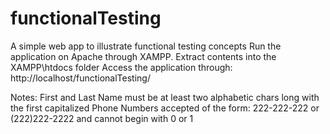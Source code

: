 # functionalTesting
A simple web app to illustrate functional testing concepts
Run the application on Apache through XAMPP.  Extract contents into the XAMPP\htdocs folder
Access the application through: http://localhost/functionalTesting/

Notes: 
  First and Last Name must be at least two alphabetic chars long with the first capitalized
  Phone Numbers accepted of the form: 222-222-222 or (222)222-2222 and cannot begin with 0 or 1
  
